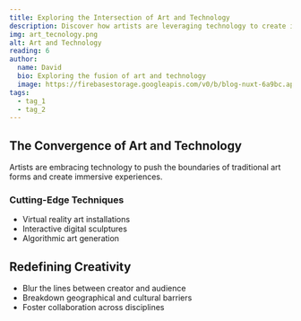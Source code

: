 ```yaml
---
title: Exploring the Intersection of Art and Technology
description: Discover how artists are leveraging technology to create innovative works of art.
img: art_tecnology.png
alt: Art and Technology
reading: 6
author:
  name: David
  bio: Exploring the fusion of art and technology
  image: https://firebasestorage.googleapis.com/v0/b/blog-nuxt-6a9bc.appspot.com/o/person.png?alt=media&token=4dd78dad-9ac4-4310-91f1-da0cd772c29c
tags:
  - tag_1
  - tag_2
---
```


## The Convergence of Art and Technology

Artists are embracing technology to push the boundaries of traditional art forms and create immersive experiences.

### Cutting-Edge Techniques

- Virtual reality art installations
- Interactive digital sculptures
- Algorithmic art generation

## Redefining Creativity

- Blur the lines between creator and audience
- Breakdown geographical and cultural barriers
- Foster collaboration across disciplines

